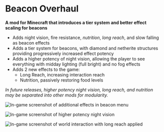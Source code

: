 # Beacon Overhaul

**A mod for Minecraft that introduces a tier system and better effect scaling for beacons**

- Adds night vision, fire resistance, *nutrition*, *long reach*, and slow falling as beacon effects
- Adds a tier system for beacons, with diamond and netherite structures providing progressively increased effect potency
- Adds a higher potency of night vision, allowing the player to see everything with midday lighting (full bright) and no fog effects
- Adds 2 new effects to the game:
  - Long Reach, increasing interaction reach
  - Nutrition, passively restoring food levels

*In future releases, higher potency night vision, long reach, and nutrition may be separated into other mods for modularity.*

![In-game screenshot of additional effects in beacon menu](https://i.imgur.com/7Hmh2cZ.png)

![In-game screenshot of higher potency night vision](https://i.imgur.com/cF05iAw.png)

![In-game screenshot of world interaction with long reach applied](https://i.imgur.com/wH31pgD.png)
